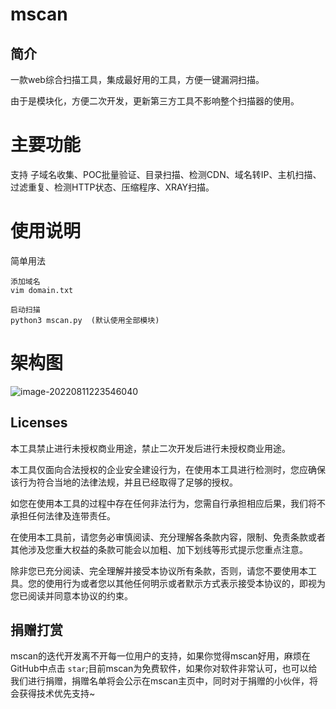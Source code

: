 # mscan

##  简介

一款web综合扫描工具，集成最好用的工具，方便一键漏洞扫描。

由于是模块化，方便二次开发，更新第三方工具不影响整个扫描器的使用。

# 主要功能

支持 子域名收集、POC批量验证、目录扫描、检测CDN、域名转IP、主机扫描、过滤重复、检测HTTP状态、压缩程序、XRAY扫描。

# 使用说明

简单用法

```
添加域名
vim domain.txt

启动扫描
python3 mscan.py  (默认使用全部模块)
```

# 架构图

![image-20220811223546040](C:\Users\admin\AppData\Roaming\Typora\typora-user-images\image-20220811223546040.png)

## Licenses

本工具禁止进行未授权商业用途，禁止二次开发后进行未授权商业用途。

本工具仅面向合法授权的企业安全建设行为，在使用本工具进行检测时，您应确保该行为符合当地的法律法规，并且已经取得了足够的授权。

如您在使用本工具的过程中存在任何非法行为，您需自行承担相应后果，我们将不承担任何法律及连带责任。

在使用本工具前，请您务必审慎阅读、充分理解各条款内容，限制、免责条款或者其他涉及您重大权益的条款可能会以加粗、加下划线等形式提示您重点注意。

除非您已充分阅读、完全理解并接受本协议所有条款，否则，请您不要使用本工具。您的使用行为或者您以其他任何明示或者默示方式表示接受本协议的，即视为您已阅读并同意本协议的约束。

## 捐赠打赏

mscan的迭代开发离不开每一位用户的支持，如果你觉得mscan好用，麻烦在GitHub中点击 `star`;目前mscan为免费软件，如果你对软件非常认可，也可以给我们进行捐赠，捐赠名单将会公示在mscan主页中，同时对于捐赠的小伙伴，将会获得技术优先支持~